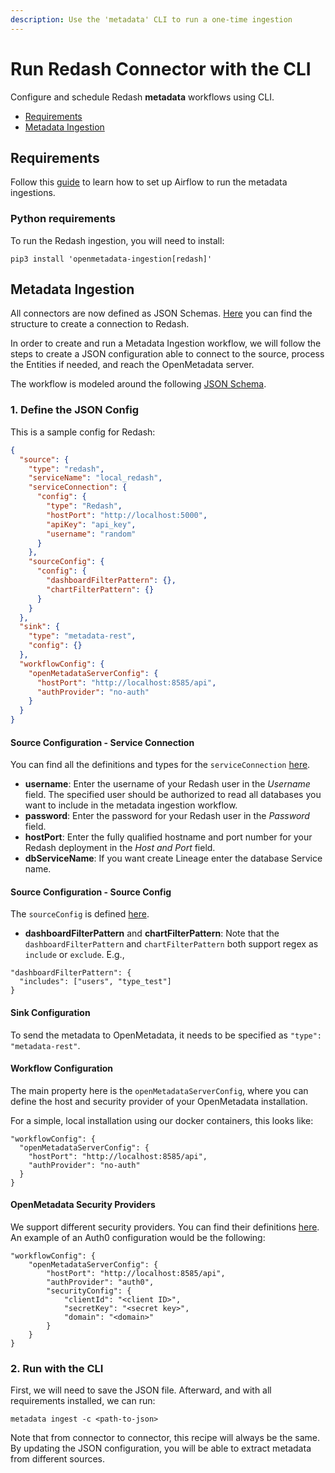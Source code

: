 ```yaml
---
description: Use the 'metadata' CLI to run a one-time ingestion
---
```


# Run Redash Connector with the CLI

Configure and schedule Redash **metadata** workflows using CLI.

* [Requirements](run-metabase-connector-with-the-cli.md#requirements)
* [Metadata Ingestion](run-metabase-connector-with-the-cli.md#metadata-ingestion)

## Requirements

Follow this [guide](../../../docs/integrations/airflow/) to learn how to set up Airflow to run the metadata ingestions.

### Python requirements

To run the Redash ingestion, you will need to install:

```
pip3 install 'openmetadata-ingestion[redash]'
```

## Metadata Ingestion

All connectors are now defined as JSON Schemas. [Here](https://github.com/open-metadata/OpenMetadata/blob/main/catalog-rest-service/src/main/resources/json/schema/entity/services/connections/dashboard/redashConnection.json) you can find the structure to create a connection to Redash.

In order to create and run a Metadata Ingestion workflow, we will follow the steps to create a JSON configuration able to connect to the source, process the Entities if needed, and reach the OpenMetadata server.

The workflow is modeled around the following [JSON Schema](https://github.com/open-metadata/OpenMetadata/blob/main/catalog-rest-service/src/main/resources/json/schema/metadataIngestion/workflow.json).

### 1. Define the JSON Config

This is a sample config for Redash:

```json
{
  "source": {
    "type": "redash",
    "serviceName": "local_redash",
    "serviceConnection": {
      "config": {
        "type": "Redash",
        "hostPort": "http://localhost:5000",
        "apiKey": "api_key",
        "username": "random"
      }
    },
    "sourceConfig": {
      "config": {
        "dashboardFilterPattern": {},
        "chartFilterPattern": {}
      }
    }
  },
  "sink": {
    "type": "metadata-rest",
    "config": {}
  },
  "workflowConfig": {
    "openMetadataServerConfig": {
      "hostPort": "http://localhost:8585/api",
      "authProvider": "no-auth"
    }
  }
}

```

#### Source Configuration - Service Connection

You can find all the definitions and types for the `serviceConnection` [here](https://github.com/open-metadata/OpenMetadata/blob/main/catalog-rest-service/src/main/resources/json/schema/entity/services/connections/dashboard/redashConnection.json).

* **username**: Enter the username of your Redash user in the _Username_ field. The specified user should be authorized to read all databases you want to include in the metadata ingestion workflow.
* **password**: Enter the password for your Redash user in the _Password_ field.
* **hostPort**: Enter the fully qualified hostname and port number for your Redash deployment in the _Host and Port_ field.
* **dbServiceName**: If you want create Lineage enter the database Service name.

#### Source Configuration - Source Config

The `sourceConfig` is defined [here](https://github.com/open-metadata/OpenMetadata/blob/main/catalog-rest-service/src/main/resources/json/schema/metadataIngestion/dashboardServiceMetadataPipeline.json).

* **dashboardFilterPattern** and **chartFilterPattern**: Note that the `dashboardFilterPattern` and `chartFilterPattern` both support regex as `include` or `exclude`. E.g.,

```
"dashboardFilterPattern": {
  "includes": ["users", "type_test"]
}
```

#### Sink Configuration

To send the metadata to OpenMetadata, it needs to be specified as `"type": "metadata-rest"`.

#### Workflow Configuration

The main property here is the `openMetadataServerConfig`, where you can define the host and security provider of your OpenMetadata installation.

For a simple, local installation using our docker containers, this looks like:

```
"workflowConfig": {
  "openMetadataServerConfig": {
    "hostPort": "http://localhost:8585/api",
    "authProvider": "no-auth"
  }
}
```

#### OpenMetadata Security Providers

We support different security providers. You can find their definitions [here](https://github.com/open-metadata/OpenMetadata/tree/main/catalog-rest-service/src/main/resources/json/schema/security/client). An example of an Auth0 configuration would be the following:

```
"workflowConfig": {
    "openMetadataServerConfig": {
        "hostPort": "http://localhost:8585/api",
        "authProvider": "auth0",
        "securityConfig": {
            "clientId": "<client ID>",
            "secretKey": "<secret key>",
            "domain": "<domain>"
        }
    }
}
```

### 2. Run with the CLI

First, we will need to save the JSON file. Afterward, and with all requirements installed, we can run:

```
metadata ingest -c <path-to-json>
```

Note that from connector to connector, this recipe will always be the same. By updating the JSON configuration, you will be able to extract metadata from different sources.
